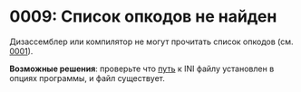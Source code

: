 # 0009: Список опкодов не найден

Дизассемблер или компилятор не могут прочитать список опкодов \(см. [0001](0001.md)\).

**Возможные решения**: проверьте что [путь](../../options/general.md#fail-s-opkodami) к INI файлу установлен в опциях программы, и файл существует.

